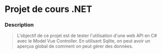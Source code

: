 # Projet de cours .NET

### Description 
> L'objectif de ce projet est de tester l'utilisation d'une web API en C# avec le Model Vue Controller. En utilisant Sqlite, on peut avoir un aperçus global de comment on peut gérer des données.
